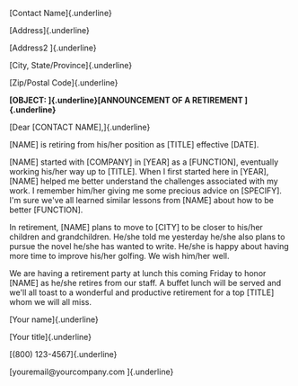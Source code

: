 [Contact Name]{.underline}

[Address]{.underline}

[Address2 ]{.underline}

[City, State/Province]{.underline}

[Zip/Postal Code]{.underline}

**[OBJECT: ]{.underline}[ANNOUNCEMENT OF A RETIREMENT ]{.underline}**

[Dear \[CONTACT NAME\],]{.underline}

\[NAME\] is retiring from his/her position as \[TITLE\] effective
\[DATE\].

\[NAME\] started with \[COMPANY\] in \[YEAR\] as a \[FUNCTION\],
eventually working his/her way up to \[TITLE\]. When I first started
here in \[YEAR\], \[NAME\] helped me better understand the challenges
associated with my work. I remember him/her giving me some precious
advice on \[SPECIFY\]. I'm sure we've all learned similar lessons from
\[NAME\] about how to be better \[FUNCTION\].

In retirement, \[NAME\] plans to move to \[CITY\] to be closer to
his/her children and grandchildren. He/she told me yesterday he/she also
plans to pursue the novel he/she has wanted to write. He/she is happy
about having more time to improve his/her golfing. We wish him/her well.

We are having a retirement party at lunch this coming Friday to honor
\[NAME\] as he/she retires from our staff. A buffet lunch will be served
and we'll all toast to a wonderful and productive retirement for a top
\[TITLE\] whom we will all miss.

[Your name]{.underline}

[Your title]{.underline}

[(800) 123-4567]{.underline}

[youremail\@yourcompany.com ]{.underline}
